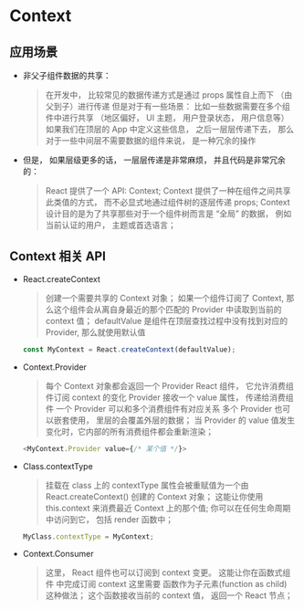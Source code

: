 # Context

## 应用场景

- 非父子组件数据的共享：

  > 在开发中， 比较常见的数据传递方式是通过 props 属性自上而下 （由父到子）进行传递
  > 但是对于有一些场景： 比如一些数据需要在多个组件中进行共享 （地区偏好， UI 主题， 用户登录状态， 用户信息等）
  > 如果我们在顶层的 App 中定义这些信息， 之后一层层传递下去， 那么对于一些中间层不需要数据的组件来说， 是一种冗余的操作

- 但是， 如果层级更多的话， 一层层传递是非常麻烦， 并且代码是非常冗余的：
  > React 提供了一个 API: Context;
  > Context 提供了一种在组件之间共享此类值的方式， 而不必显式地通过组件树的逐层传递 props;
  > Context 设计目的是为了共享那些对于一个组件树而言是 “全局” 的数据， 例如当前认证的用户， 主题或首选语言；

## Context 相关 API

- React.createContext

  > 创建一个需要共享的 Context 对象；
  > 如果一个组件订阅了 Context, 那么这个组件会从离自身最近的那个匹配的 Provider 中读取到当前的 context 值；
  > defaultValue 是组件在顶层查找过程中没有找到对应的 Provider, 那么就使用默认值

  ```js
  const MyContext = React.createContext(defaultValue);
  ```

- Context.Provider

  > 每个 Context 对象都会返回一个 Provider React 组件， 它允许消费组件订阅 context 的变化
  > Provider 接收一个 value 属性， 传递给消费组件
  > 一个 Provider 可以和多个消费组件有对应关系
  > 多个 Provider 也可以嵌套使用， 里层的会覆盖外层的数据；
  > 当 Provider 的 value 值发生变化时，它内部的所有消费组件都会重新渲染；

  ```js
  <MyContext.Provider value={/* 某个值 */}>
  ```

- Class.contextType

  > 挂载在 class 上的 contextType 属性会被重赋值为一个由 React.createContext() 创建的 Context 对象；
  > 这能让你使用 this.context 来消费最近 Context 上的那个值;
  > 你可以在任何生命周期中访问到它， 包括 render 函数中；

  ```js
  MyClass.contextType = MyContext;
  ```

- Context.Consumer
  > 这里， React 组件也可以订阅到 context 变更。 这能让你在函数式组件 中完成订阅 context
  > 这里需要 函数作为子元素(function as child) 这种做法；
  > 这个函数接收当前的 context 值， 返回一个 React 节点；
